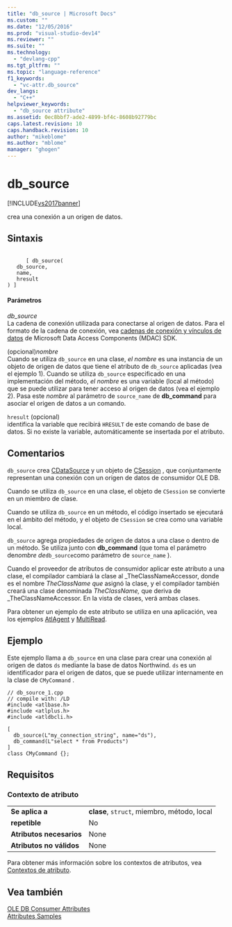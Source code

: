 ```yaml
---
title: "db_source | Microsoft Docs"
ms.custom: ""
ms.date: "12/05/2016"
ms.prod: "visual-studio-dev14"
ms.reviewer: ""
ms.suite: ""
ms.technology: 
  - "devlang-cpp"
ms.tgt_pltfrm: ""
ms.topic: "language-reference"
f1_keywords: 
  - "vc-attr.db_source"
dev_langs: 
  - "C++"
helpviewer_keywords: 
  - "db_source attribute"
ms.assetid: 0ec8bbf7-ade2-4899-bf4c-8608b92779bc
caps.latest.revision: 10
caps.handback.revision: 10
author: "mikeblome"
ms.author: "mblome"
manager: "ghogen"
---
```

# db_source
[!INCLUDE[vs2017banner](../assembler/inline/includes/vs2017banner.md)]

crea una conexión a un origen de datos.  
  
## Sintaxis  
  
```  
  
      [ db_source(   
   db_source,   
   name,   
   hresult   
) ]  
```  
  
#### Parámetros  
 *db\_source*  
 La cadena de conexión utilizada para conectarse al origen de datos.  Para el formato de la cadena de conexión, vea [cadenas de conexión y vínculos de datos](https://msdn.microsoft.com/en-us/library/ms718376.aspx) de Microsoft Data Access Components \(MDAC\) SDK.  
  
 \(opcional\)*nombre*  
 Cuando se utiliza `db_source` en una clase, *el nombre* es una instancia de un objeto de origen de datos que tiene el atributo de `db_source` aplicadas \(vea el ejemplo 1\).  Cuando se utiliza `db_source` especificado en una implementación del método, *el nombre* es una variable \(local al método\) que se puede utilizar para tener acceso al origen de datos \(vea el ejemplo 2\).  Pasa este *nombre* al parámetro de `source_name` de **db\_command** para asociar el origen de datos a un comando.  
  
 `hresult` \(opcional\)  
 identifica la variable que recibirá `HRESULT` de este comando de base de datos.  Si no existe la variable, automáticamente se insertada por el atributo.  
  
## Comentarios  
 `db_source` crea [CDataSource](../data/oledb/cdatasource-class.md) y un objeto de [CSession](../data/oledb/csession-class.md) , que conjuntamente representan una conexión con un origen de datos de consumidor OLE DB.  
  
 Cuando se utiliza `db_source` en una clase, el objeto de `CSession` se convierte en un miembro de clase.  
  
 Cuando se utiliza `db_source` en un método, el código insertado se ejecutará en el ámbito del método, y el objeto de `CSession` se crea como una variable local.  
  
 `db_source` agrega propiedades de origen de datos a una clase o dentro de un método.  Se utiliza junto con **db\_command** \(que toma el parámetro de*nombre de*`db_source`como parámetro de `source_name` \).  
  
 Cuando el proveedor de atributos de consumidor aplicar este atributo a una clase, el compilador cambiará la clase al \_TheClassNameAccessor, donde es el nombre *TheClassName que* asignó la clase, y el compilador también creará una clase denominada *TheClassName,* que deriva de \_TheClassNameAccessor.  En la vista de clases, verá ambas clases.  
  
 Para obtener un ejemplo de este atributo se utiliza en una aplicación, vea los ejemplos [AtlAgent](http://msdn.microsoft.com/es-es/52bef5da-c1a0-4223-b4e6-9e464b6db409) y [MultiRead](http://msdn.microsoft.com/es-es/5a2a915a-77dc-492f-94b2-1b809995dd5e).  
  
## Ejemplo  
 Este ejemplo llama a `db_source` en una clase para crear una conexión al origen de datos `ds` mediante la base de datos Northwind.  `ds` es un identificador para el origen de datos, que se puede utilizar internamente en la clase de `CMyCommand` .  
  
```  
// db_source_1.cpp  
// compile with: /LD  
#include <atlbase.h>  
#include <atlplus.h>  
#include <atldbcli.h>  
  
[  
  db_source(L"my_connection_string", name="ds"),  
  db_command(L"select * from Products")  
]  
class CMyCommand {};  
```  
  
## Requisitos  
  
### Contexto de atributo  
  
|||  
|-|-|  
|**Se aplica a**|**clase**, `struct`, miembro, método, local|  
|**repetible**|No|  
|**Atributos necesarios**|None|  
|**Atributos no válidos**|None|  
  
 Para obtener más información sobre los contextos de atributos, vea [Contextos de atributo](../windows/attribute-contexts.md).  
  
## Vea también  
 [OLE DB Consumer Attributes](../windows/ole-db-consumer-attributes.md)   
 [Attributes Samples](http://msdn.microsoft.com/es-es/558ebdb2-082f-44dc-b442-d8d33bf7bdb8)